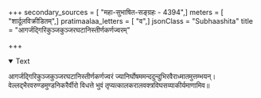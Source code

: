 +++
secondary_sources = [ "महा-सुभाषित-सङ्ग्रहः - 4394",]
meters = [ "शार्दूलविक्रीडितम्",]
pratimaalaa_letters = [ "व",]
jsonClass = "Subhaashita"
title = "आगर्जद्गिरिकुञ्जकुञ्जरघटानिस्तीर्णकर्णज्वरम्"

+++

<details open><summary>Text</summary>

आगर्जद्गिरिकुञ्जकुञ्जरघटानिस्तीर्णकर्णज्वरं ज्यानिर्घोषममन्ददुन्दुभिरवैराध्मातमुत्तम्भयन्।  
वेल्लद्भैरवरुण्डमुण्डनिकरैर्वीरो विधत्ते भुवं तृप्यत्कालकरालवक्त्रविघसव्याकीर्यमाणामिव॥
</details>
